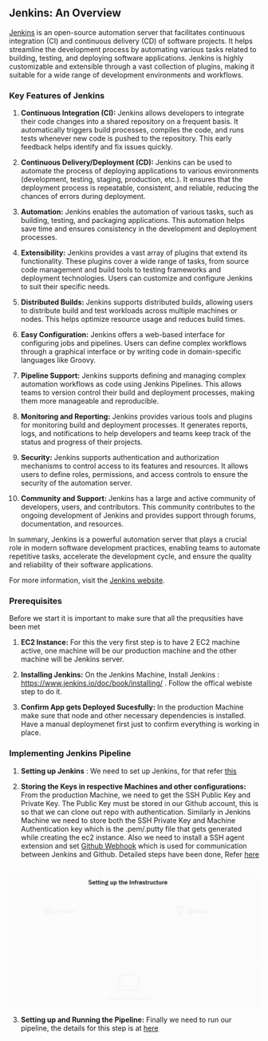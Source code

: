 ## Jenkins: An Overview

[Jenkins](https://www.jenkins.io/) is an open-source automation server that facilitates continuous integration (CI) and continuous delivery (CD) of software projects. It helps streamline the development process by automating various tasks related to building, testing, and deploying software applications. Jenkins is highly customizable and extensible through a vast collection of plugins, making it suitable for a wide range of development environments and workflows.

### Key Features of Jenkins

1. **Continuous Integration (CI):** Jenkins allows developers to integrate their code changes into a shared repository on a frequent basis. It automatically triggers build processes, compiles the code, and runs tests whenever new code is pushed to the repository. This early feedback helps identify and fix issues quickly.

2. **Continuous Delivery/Deployment (CD):** Jenkins can be used to automate the process of deploying applications to various environments (development, testing, staging, production, etc.). It ensures that the deployment process is repeatable, consistent, and reliable, reducing the chances of errors during deployment.

3. **Automation:** Jenkins enables the automation of various tasks, such as building, testing, and packaging applications. This automation helps save time and ensures consistency in the development and deployment processes.

4. **Extensibility:** Jenkins provides a vast array of plugins that extend its functionality. These plugins cover a wide range of tasks, from source code management and build tools to testing frameworks and deployment technologies. Users can customize and configure Jenkins to suit their specific needs.

5. **Distributed Builds:** Jenkins supports distributed builds, allowing users to distribute build and test workloads across multiple machines or nodes. This helps optimize resource usage and reduces build times.

6. **Easy Configuration:** Jenkins offers a web-based interface for configuring jobs and pipelines. Users can define complex workflows through a graphical interface or by writing code in domain-specific languages like Groovy.

7. **Pipeline Support:** Jenkins supports defining and managing complex automation workflows as code using Jenkins Pipelines. This allows teams to version control their build and deployment processes, making them more manageable and reproducible.

8. **Monitoring and Reporting:** Jenkins provides various tools and plugins for monitoring build and deployment processes. It generates reports, logs, and notifications to help developers and teams keep track of the status and progress of their projects.

9. **Security:** Jenkins supports authentication and authorization mechanisms to control access to its features and resources. It allows users to define roles, permissions, and access controls to ensure the security of the automation server.

10. **Community and Support:** Jenkins has a large and active community of developers, users, and contributors. This community contributes to the ongoing development of Jenkins and provides support through forums, documentation, and resources.

In summary, Jenkins is a powerful automation server that plays a crucial role in modern software development practices, enabling teams to automate repetitive tasks, accelerate the development cycle, and ensure the quality and reliability of their software applications.

For more information, visit the [Jenkins website](https://www.jenkins.io/).


### Prerequisites

Before we start it is important to make sure that all the prequsities have been met

1. **EC2 Instance:** For this the very first step is to have 2 EC2 machine active, one machine will be our production machine and the other machine will be Jenkins server.

2. **Installing Jenkins:** On the Jenkins Machine, Install Jenkins : https://www.jenkins.io/doc/book/installing/ . Follow the offical webiste step to do it.

3. **Confirm App gets Deployed Sucesfully:** In the production Machine make sure that node and other necessary dependencies is installed. Have a manual deploymenet first just to confirm everything is working in place.

### Implementing Jenkins Pipeline
1. **Setting up Jenkins** : We need to set up Jenkins, for that refer [this](https://github.com/thomasjv799/Devops_Training/blob/main/4_Jenkins/Files/1_HowtoConfigureAWSEC2InstanceandInstallJenkins.pdf)

  
2. **Storing the Keys in respective Machines and other configurations:** From the production Machine, we need to get the SSH Public Key and Private Key. The Public Key must be stored in our Github account, this is so that we can clone out repo with authentication. Similarly in Jenkins Machine we need to store both the SSH Private Key and Machine Authentication key which is the .pem/.putty file that gets generated while creating the ec2 instance. Also we need to install a SSH agent extension and set [Github Webhook](https://docs.github.com/en/webhooks-and-events/webhooks/about-webhooks) which is used for communication between Jenkins and Github. Detailed steps have been done,  Refer [here](https://github.com/thomasjv799/Devops_Training/blob/main/4_Jenkins/Files/2_HowtoConfigureJenkinsCredentialsandWebhookNotifications.pdf)


![alt-text](https://github.com/thomasjv799/Devops_Training/blob/main/4_Jenkins/Untitled%20design.gif)


3. **Setting up and Running the Pipeline:** Finally we need to run our pipeline, the details for this step is at [here](https://github.com/thomasjv799/Devops_Training/blob/main/4_Jenkins/Files/3_SettingUpJenkinsPipelineforReactSampleAppDeployment.pdf)
